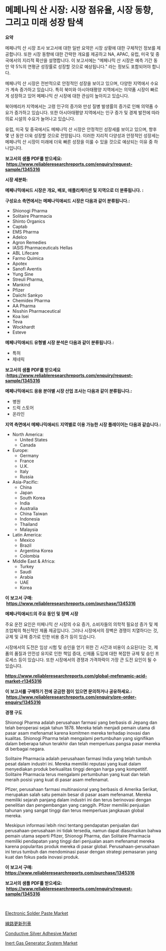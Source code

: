 <p><h1>메페나믹 산 시장: 시장 점유율, 시장 동향, 그리고 미래 성장 탐색</h1></p><p><strong>요약</strong></p>
<p><p>메페나믹 산 시장 조사 보고서에 대한 일반 요약은 시장 상황에 대한 구체적인 정보를 제공합니다. 또한 시장 동향에 대한 간략한 개요를 제공하고 NA, APAC, 유럽, 미국 및 중국에서의 지리적 확산을 설명합니다. 이 보고서에는 "메페나믹 산 시장은 예측 기간 동안 약 5%의 연평균 성장률로 성장할 것으로 예상됩니다." 라는 정보도 포함되어야 합니다.</p><p>메페나믹 산 시장은 전반적으로 안정적인 성장을 보이고 있으며, 다양한 지역에서 수요가 계속 증가하고 있습니다. 특히 북미와 아시아태평양 지역에서는 의약품 시장이 빠르게 성장하고 있어 메페나믹 산 시장에 대한 관심이 높아지고 있습니다.</p><p>북아메리카 지역에서는 고령 인구의 증가와 만성 질병 발생률의 증가로 인해 의약품 수요가 증가하고 있습니다. 또한 아시아태평양 지역에서는 인구 증가 및 경제 발전에 따라 의료 시설의 수요가 늘어나고 있습니다.</p><p>유럽, 미국 및 중국에서도 메페나믹 산 시장은 안정적인 성장세를 보이고 있으며, 향후 몇 년 동안 더욱 성장할 것으로 전망됩니다. 이러한 지리적 다양성과 안정적인 성장세는 메페나믹 산 시장이 미래에 더욱 빠른 성장을 이룰 수 있을 것으로 예상되는 이유 중 하나입니다.</p></p>
<p><strong>보고서의 샘플 PDF를 받으세요: &nbsp;<a href="https://www.reliableresearchreports.com/enquiry/request-sample/1345316">https://www.reliableresearchreports.com/enquiry/request-sample/1345316</a></strong></p>
<p><strong>시장 세분화:</strong></p>
<p><strong> 메페나믹애씨드 시장은 개요, 배포, 애플리케이션 및 지역으로 더 분류됩니다. :</strong></p>
<p><strong>구성요소 측면에서는 메페나믹애씨드 시장은 다음과 같이 분류됩니다.:</strong></p>
<p><ul><li>Shionogi Pharma</li><li>Solitaire Pharmacia</li><li>Shinto Organics</li><li>Captab</li><li>EMS Pharma</li><li>Adelco</li><li>Agron Remedies</li><li>IASIS Pharmaceuticals Hellas</li><li>ABL Lifecare</li><li>Farmo Quimica</li><li>Apotex</li><li>Sanofi Aventis</li><li>Yung Sine</li><li>Streuli Pharma,</li><li>Mankind</li><li>Pfizer</li><li>Daiichi Sankyo</li><li>Chemidex Pharma</li><li>AA Pharma</li><li>Nisshin Pharmaceutical</li><li>Koa Isei</li><li>Teva</li><li>Wockhardt</li><li>Esteve</li></ul></p>
<p><strong> 메페나믹애씨드 유형별 시장 분석은 다음과 같이 분류됩니다.:</strong></p>
<p><ul><li>특허</li><li>제네릭</li></ul></p>
<p><strong>보고서의 샘플 PDF를 받으세요 :<a href="https://www.reliableresearchreports.com/enquiry/request-sample/1345316">https://www.reliableresearchreports.com/enquiry/request-sample/1345316</a></strong></p>
<p><strong> 메페나믹애씨드 응용 분야별 시장 산업 조사는 다음과 같이 분류됩니다.:</strong></p>
<p><ul><li>병원</li><li>드럭 스토어</li><li>온라인</li></ul></p>
<p><strong>지역 측면에서 메페나믹애씨드 지역별로 이용 가능한 시장 플레이어는 다음과 같습니다.:</strong></p>
<p><ul>
    <li>
        North America:
        <ul>
            <li>United States</li>
            <li>Canada</li>
        </ul>
    </li>
    <li>
        Europe:
        <ul>
            <li>Germany</li>
            <li>France</li>
            <li>U.K.</li>
            <li>Italy</li>
            <li>Russia</li>
        </ul>
    </li>
    <li>
        Asia-Pacific:
        <ul>
            <li>China</li>
            <li>Japan</li>
            <li>South Korea</li>
            <li>India</li>
            <li>Australia</li>
            <li>China Taiwan</li>
            <li>Indonesia</li>
            <li>Thailand</li>
            <li>Malaysia</li>
        </ul>
    </li>
    <li>
        Latin America:
        <ul>
            <li>Mexico</li>
            <li>Brazil</li>
            <li>Argentina Korea</li>
            <li>Colombia</li>
        </ul>
    </li>
    <li>
        Middle East & Africa:
        <ul>
            <li>Turkey</li>
            <li>Saudi</li>
            <li>Arabia</li>
            <li>UAE</li>
            <li>Korea</li>
        </ul>
    </li>
    </ul></p>
<p><strong>이 보고서 구매: &nbsp;<a href="https://www.reliableresearchreports.com/purchase/1345316">https://www.reliableresearchreports.com/purchase/1345316</a></strong></p>
<p><strong>메페나믹애씨드의 주요 동인 및 장벽 시장</strong></p>
<p><p>주요 운전 요인은 미페나믹 산 시장의 수요 증가, 소비자들의 의학적 필요성 증가 및 제조업체의 혁신적인 제품 제공입니다. 그러나 시장에서의 장벽은 경쟁이 치열하다는 것, 규제 및 규제 증가로 인한 비용 증가 등이 있습니다.</p><p>시장에서의 도전은 임상 시험 및 승인을 얻기 위한 긴 시간과 비용이 소요된다는 것, 제품의 품질과 안전성 유지로 인한 책임 증대, 신제품 도입에 대한 복잡한 규제 및 승인 프로세스 등이 있습니다. 또한 시장에서의 경쟁과 가격하락이 가장 큰 도전 요인이 될 수 있습니다.</p></p>
<p><strong><a href="https://www.reliableresearchreports.com/global-mefenamic-acid-market-r1345316">https://www.reliableresearchreports.com/global-mefenamic-acid-market-r1345316</a></strong></p>
<p><strong>이 보고서를 구매하기 전에 궁금한 점이 있으면 문의하거나 공유하세요.: &nbsp;<a href="https://www.reliableresearchreports.com/enquiry/pre-order-enquiry/1345316">https://www.reliableresearchreports.com/enquiry/pre-order-enquiry/1345316</a></strong></p>
<p><strong>경쟁 구도</strong></p>
<p><p>Shionogi Pharma adalah perusahaan farmasi yang berbasis di Jepang dan telah beroperasi sejak tahun 1878. Mereka telah menjadi pemain utama di pasar asam mefenamat karena komitmen mereka terhadap inovasi dan kualitas. Shionogi Pharma telah mengalami pertumbuhan yang signifikan dalam beberapa tahun terakhir dan telah memperluas pangsa pasar mereka di berbagai negara.</p><p>Solitaire Pharmacia adalah perusahaan farmasi India yang telah tumbuh pesat dalam industri ini. Mereka memiliki reputasi yang kuat dalam menyediakan produk berkualitas tinggi dengan harga yang kompetitif. Solitaire Pharmacia terus mengalami pertumbuhan yang kuat dan telah meraih posisi yang kuat di pasar asam mefenamat.</p><p>Pfizer, perusahaan farmasi multinasional yang berbasis di Amerika Serikat, merupakan salah satu pemain besar di pasar asam mefenamat. Mereka memiliki sejarah panjang dalam industri ini dan terus berinovasi dengan penelitian dan pengembangan yang canggih. Pfizer memiliki penjualan tahunan yang sangat tinggi dan terus memperluas jangkauan global mereka.</p><p>Meskipun informasi lebih rinci tentang pendapatan penjualan dari perusahaan-perusahaan ini tidak tersedia, namun dapat diasumsikan bahwa pemain utama seperti Pfizer, Shionogi Pharma, dan Solitaire Pharmacia memiliki pendapatan yang tinggi dari penjualan asam mefenamat mereka karena popularitas produk mereka di pasar global. Perusahaan-perusahaan ini terus tumbuh dan mendominasi pasar dengan strategi pemasaran yang kuat dan fokus pada inovasi produk.</p></p>
<p><strong>이 보고서 구매: &nbsp; <a href="https://www.reliableresearchreports.com/purchase/1345316">https://www.reliableresearchreports.com/purchase/1345316</a></strong></p>
<p><strong>보고서의 샘플 PDF를 받으세요: &nbsp;<a href="https://www.reliableresearchreports.com/enquiry/request-sample/1345316">https://www.reliableresearchreports.com/enquiry/request-sample/1345316</a></strong><strong></strong></p>
<p>&nbsp;</p>
<p><p><a href="https://www.linkedin.com/pulse/insights-electronic-solder-paste-market-size-analysing-share-vwh1e?trackingId=JJG1G2mmU1c2QHHP6GJ6vA%3D%3D">Electronic Solder Paste Market</a></p><p><a href="https://github.com/lily-u-genius/Market-Research-Report-List-1/blob/main/667896321997.md">線路更新列車</a></p><p><a href="https://www.linkedin.com/pulse/conductive-silver-adhesive-market-analysis-examines-its-scope-4mlke?trackingId=WskudCglpswi59ITnul19A%3D%3D">Conductive Silver Adhesive Market</a></p><p><a href="https://github.com/moyahfrancoestellec51j635wcx/Market-Research-Report-List-2/blob/main/inert-gas-generator-system-market.md">Inert Gas Generator System Market</a></p></p>